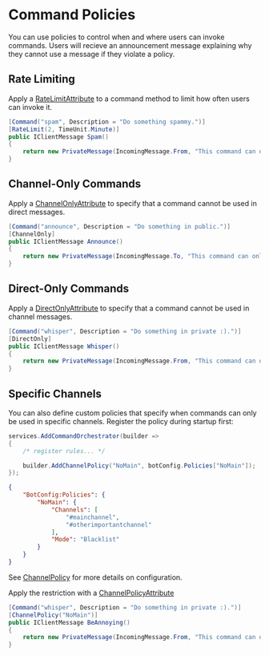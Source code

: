 # Command Policies

You can use policies to control when and where users can invoke commands.  Users will recieve an announcement message explaining why they cannot use a message if they violate a policy.

## Rate Limiting

Apply a [RateLimitAttribute](/api/GravyBot.Commands.RateLimitAttribute.html) to a command method to limit how often users can invoke it.

```csharp
[Command("spam", Description = "Do something spammy.")]
[RateLimit(2, TimeUnit.Minute)]
public IClientMessage Spam()
{
    return new PrivateMessage(IncomingMessage.From, "This command can only be used once every two minutes");
}
```

## Channel-Only Commands

Apply a [ChannelOnlyAttribute](/api/GravyBot.Commands.ChannelOnlyAttribute.html) to specify that a command cannot be used in direct messages.

```csharp
[Command("announce", Description = "Do something in public.")]
[ChannelOnly]
public IClientMessage Announce()
{
    return new PrivateMessage(IncomingMessage.To, "This command can only be used in channels");
}
```

## Direct-Only Commands

Apply a [DirectOnlyAttribute](/api/GravyBot.Commands.DirectOnlyAttribute.html) to specify that a command cannot be used in channel messages.

```csharp
[Command("whisper", Description = "Do something in private :).")]
[DirectOnly]
public IClientMessage Whisper()
{
    return new PrivateMessage(IncomingMessage.From, "This command can only be used in direct messages");
}
```

## Specific Channels

You can also define custom policies that specify when commands can only be used in specific channels.  Register the policy during startup first:

```csharp
services.AddCommandOrchestrator(builder =>
{
    /* register rules... */

    builder.AddChannelPolicy("NoMain", botConfig.Policies["NoMain"]);
});
```

```json
{
    "BotConfig:Policies": {
        "NoMain": {
            "Channels": [
                "#mainchannel",
                "#otherimportantchannel"
            ],
            "Mode": "Blacklist"
        }
    }
}
```

See [ChannelPolicy](/api/GravyBot.Commands.ChannelPolicy.html) for more details on configuration. 

Apply the restriction with a [ChannelPolicyAttribute](/api/GravyBot.Commands.CommandAttribute.html)

```csharp
[Command("whisper", Description = "Do something in private :).")]
[ChannelPolicy("NoMain")]
public IClientMessage BeAnnoying()
{
    return new PrivateMessage(IncomingMessage.From, "This command can only be used in direct messages");
}
```